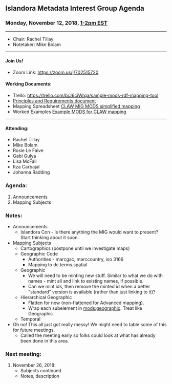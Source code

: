 ## Islandora Metadata Interest Group Agenda
### Monday, November 12, 2018, [1-2pm EST](http://www.thetimezoneconverter.com/?t=1%20pm&tz=Toronto&)

---
* Chair: Rachel Tillay
* Notetaker: Mike Bolam
---

#### Join Us!
* Zoom Link: https://zoom.us/j/702515720

#### Working Documents:
* Trello: https://trello.com/b/J6ciWrqa/sample-mods-rdf-mapping-tool
* [Principles and Requirements document](https://docs.google.com/document/d/19c58eqejuB3MhY-lS8o8QW0naM_R3GusD23aQ3dwusw/edit?usp=sharing)
* Mapping Spreadsheet [CLAW MIG MODS simplified mapping](https://docs.google.com/spreadsheets/d/18u2qFJ014IIxlVpM3JXfDEFccwBZcoFsjbBGpvL0jJI/edit#gid=0)
* Worked Examples [Example MODS for CLAW mapping](https://docs.google.com/spreadsheets/d/1C2Xie7HUDSgRT5v4ldoJvlNdoXz2GHAPvL3PE3TOKW8/edit#gid=1829081124)
---

#### Attending:
* Rachel Tillay
* Mike Bolam
* Rosie Le Faive
* Gabi Gulya
* Lisa McFall
* Itza Carbajal
* Johanna Radding

### Agenda:
1. Announcements
1. Mapping Subjects

### Notes:
* Announcements
  * Islandora Con - Is there anything the MIG would want to present? Start thinking about it soon.
* Mapping Subjects
  * Cartographics (postpone until we investigate maps)
  * Geographic Code
    * Authorities - marcgac, marccountry, iso 3166
    * Mapping to dc.terms.spatial 
  * Geographic
    * We will need to be minting new stuff. Similar to what we do with names - mint all and link to existing names, if possible.
    * Can we mint ids, then remove the minted id when a better "standard" version is available (rather than just linking to it)?
  * Hierarchical Geographic
    * Flatten for now (non-flattened for Advanced mapping).
    * Wrap each subelement in <mods:geographic>. Treat like Geographic
  * Temporal
* Oh no! This all just got really messy! We might need to table some of this for future meetings.
  * Called the meeting early so folks could look at what has already been done in this area.

### Next meeting:
1. November 26, 2018: 
   * Subjects continued
   * Notes, description
